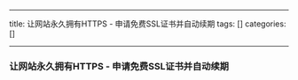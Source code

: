
--- 
title:  让网站永久拥有HTTPS - 申请免费SSL证书并自动续期 
tags: []
categories: [] 

---
### 让网站永久拥有HTTPS - 申请免费SSL证书并自动续期


